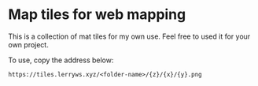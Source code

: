 # Map tiles for web mapping

This is a collection of mat tiles for my own use. Feel free to used it for your own project.

To use, copy the address below:

```
https://tiles.lerryws.xyz/<folder-name>/{z}/{x}/{y}.png
```
